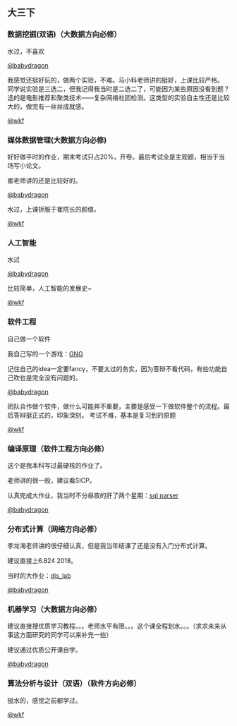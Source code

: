 ## 大三下



### 数据挖掘(双语)（大数据方向必修）

水过，不喜欢

[@babydragon](<https://github.com/baolintian>)

我感觉还挺好玩的，做两个实验，不难。马小科老师讲的挺好，上课比较严格。
同学说实验是三选二，但我记得我当时是二选二了，可能因为某些原因没看到题？
选的是电影推荐和聚类技术——复杂网络社团检测。这类型的实验自主性还是比较大的，做完有一丝丝成就感。

[@wkf](<https://github.com/kfwang-jpg>)

### 媒体数据管理(大数据方向必修)

好好做平时的作业，期末考试只占20%，开卷。最后考试全是主观题，相当于当场写小论文。

崔老师讲的还是比较好的。

[@babydragon](<https://github.com/baolintian>)

水过，上课折服于崔院长的颜值。

[@wkf](<https://github.com/kfwang-jpg>)

### 人工智能

水过

[@babydragon](<https://github.com/baolintian>)

比较简单，人工智能的发展史~

[@wkf](<https://github.com/kfwang-jpg>)

### 软件工程

自己做一个软件

我自己写的一个游戏：[GNG](<https://github.com/baolintian/SoftwareProject>)

记住自己的idea一定要fancy，不要太过的务实，因为答辩不看代码，有些功能自己吹也是完全没有问题的。

[@babydragon](<https://github.com/baolintian>)

团队合作做个软件，做什么可能并不重要，主要是感受一下做软件整个的流程。最后答辩挺正式的，印象深刻。
考试不难，基本是复习到的原题

[@wkf](<https://github.com/kfwang-jpg>)

### 编译原理（软件工程方向必修）

这个是我本科写过最硬核的作业了。

老师讲的很一般，建议看SICP。

认真完成大作业，我当时不分昼夜的肝了两个星期：[sql parser](https://github.com/baolintian/Principle-of-Compiler)

[@babydragon](<https://github.com/baolintian>)

### 分布式计算（网络方向必修）

李龙海老师讲的很仔细认真，但是我当年结课了还是没有入门分布式计算。

建议直接上6.824 2018。

当时的大作业：[dis_lab](<https://github.com/baolintian/Distributed-System>)

[@babydragon](<https://github.com/baolintian>)

### 机器学习（大数据方向必修）

建议直接搜优质学习教程。。。老师水平有限。。。这个课全程划水。。。（求求未来从事这方面研究的同学可以来补充一些）

建议通过优质公开课自学。

[@babydragon](<https://github.com/baolintian>)

### 算法分析与设计（双语）（软件方向必修）

挺水的，感觉之前都学过。

[@wkf](<https://github.com/kfwang-jpg>)
